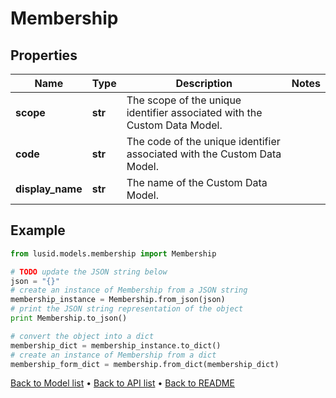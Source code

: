 # Membership


## Properties
Name | Type | Description | Notes
------------ | ------------- | ------------- | -------------
**scope** | **str** | The scope of the unique identifier associated with the Custom Data Model. | 
**code** | **str** | The code of the unique identifier associated with the Custom Data Model. | 
**display_name** | **str** | The name of the Custom Data Model. | 

## Example

```python
from lusid.models.membership import Membership

# TODO update the JSON string below
json = "{}"
# create an instance of Membership from a JSON string
membership_instance = Membership.from_json(json)
# print the JSON string representation of the object
print Membership.to_json()

# convert the object into a dict
membership_dict = membership_instance.to_dict()
# create an instance of Membership from a dict
membership_form_dict = membership.from_dict(membership_dict)
```
[Back to Model list](../README.md#documentation-for-models) &#8226; [Back to API list](../README.md#documentation-for-api-endpoints) &#8226; [Back to README](../README.md)


